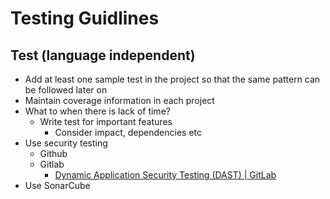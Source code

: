 # Testing Guidlines

## Test (language independent)

- Add at least one sample test in the project so that the same pattern can be followed later on
- Maintain coverage information in each project
- What to when there is lack of time?
  - Write test for important features
    - Consider impact, dependencies etc
- Use security testing
  - Github
  - Gitlab
    - [Dynamic Application Security Testing (DAST) | GitLab](https://docs.gitlab.com/ee/user/application_security/dast/)
- Use SonarCube
